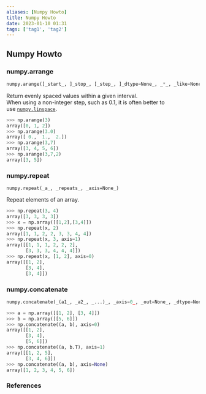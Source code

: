 ```yaml
---
aliases: [Numpy Howto]
title: Numpy Howto
date: 2023-01-10 01:31
tags: ['tag1', 'tag2']
---
```


## Numpy Howto

### numpy.arrange

```python
numpy.arange([_start_, ]_stop_, [_step_, ]_dtype=None_, _*_, _like=None_)
```

Return evenly spaced values within a given interval.  
When using a non-integer step, such as 0.1, it is often better to use [`numpy.linspace`](https://numpy.org/doc/stable/reference/generated/numpy.linspace.html#numpy.linspace "numpy.linspace").

```python
>>> np.arange(3)
array([0, 1, 2])
>>> np.arange(3.0)
array([ 0.,  1.,  2.])
>>> np.arange(3,7)
array([3, 4, 5, 6])
>>> np.arange(3,7,2)
array([3, 5])
```

### numpy.repeat

```
numpy.repeat(_a_, _repeats_, _axis=None_)
```

Repeat elements of an array.

```python
>>> np.repeat(3, 4)
array([3, 3, 3, 3])
>>> x = np.array([[1,2],[3,4]])
>>> np.repeat(x, 2)
array([1, 1, 2, 2, 3, 3, 4, 4])
>>> np.repeat(x, 3, axis=1)
array([[1, 1, 1, 2, 2, 2],
       [3, 3, 3, 4, 4, 4]])
>>> np.repeat(x, [1, 2], axis=0)
array([[1, 2],
       [3, 4],
       [3, 4]])
```

### numpy.concatenate

```python
numpy.concatenate(_(a1_, _a2_, _...)_, _axis=0_, _out=None_, _dtype=None_, _casting="same_kind"_)
```

```python
>>> a = np.array([[1, 2], [3, 4]])
>>> b = np.array([[5, 6]])
>>> np.concatenate((a, b), axis=0)
array([[1, 2],
       [3, 4],
       [5, 6]])
>>> np.concatenate((a, b.T), axis=1)
array([[1, 2, 5],
       [3, 4, 6]])
>>> np.concatenate((a, b), axis=None)
array([1, 2, 3, 4, 5, 6])
```

### References
